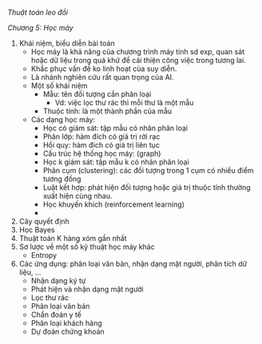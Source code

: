 *Thuật toán leo đồi*

*Chương 5: Học máy*
1. Khái niệm, biểu diễn bài toán
	- Học máy là khả năng của chương trình máy tính sd exp, quan sát hoặc dữ liệu trong quá khứ để cải thiện công việc trong tương lai.
	- Khắc phục vấn đề ko linh hoạt của suy diễn.
	- Là nhánh nghiên cứu rất quan trọng của AI.
	- Một số khái niệm
		- Mẫu: tên đối tượng cần phân loại
			- Vd: việc lọc thư rác thì mỗi thư là một mẫu
		- Thuộc tính: là một thành phần của mẫu
	- Các dạng học máy:
		- Học có giám sát: tập mẫu có nhãn phân loại
		- Phân lớp: hàm đích có giá trị rời rạc
		- Hồi quy: hàm đích có giá trị liên tục
		- Cấu trúc hệ thống học máy: (graph)
		- Học k giám sát: tập mẫu k có nhãn phân loại
		- Phân cụm (clustering): các đối tượng trong 1 cụm có nhiều điểm tương đồng
		- Luật kết hợp: phát hiện đối tượng hoặc giá trị thuộc tính thường xuất hiện cùng nhau.
		- Học khuyến khích (reinforcement learning)
		- 
2. Cây quyết định
3. Học Bayes
4. Thuật toán K hàng xóm gần nhất
5. Sơ lược về một số kỹ thuật học máy khác
	- Entropy
6. Các ứng dụng: phân loại văn bản, nhận dạng mặt người, phân tích dữ liệu, ...
	- Nhận dạng ký tự
	- Phát hiện và nhận dạng mặt người
	- Lọc thư rác
	- Phân loại văn bản
	- Chẩn đoán y tế
	- Phân loại khách hàng
	- Dự đoán chứng khoán

